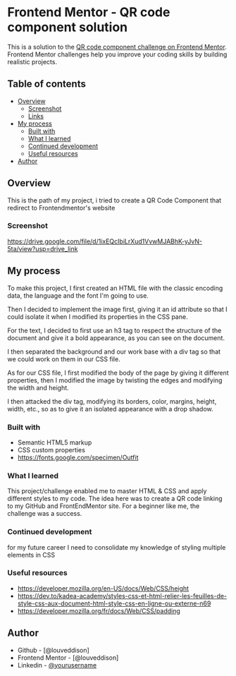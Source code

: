 # Frontend Mentor - QR code component solution

This is a solution to the [QR code component challenge on Frontend Mentor](https://www.frontendmentor.io/challenges/qr-code-component-iux_sIO_H). Frontend Mentor challenges help you improve your coding skills by building realistic projects. 

## Table of contents

- [Overview](#overview)
  - [Screenshot](#screenshot)
  - [Links](#links)
- [My process](#my-process)
  - [Built with](#built-with)
  - [What I learned](#what-i-learned)
  - [Continued development](#continued-development)
  - [Useful resources](#useful-resources)
- [Author](#author)

## Overview

This is the path of my project, i tried to create a QR Code Component that redirect to Frontendmentor's website

### Screenshot

https://drive.google.com/file/d/1ixEQcIbiLrXud1VvwMJABhK-yJvN-5ta/view?usp=drive_link

## My process
To make this project, I first created an HTML file with the classic encoding data, the language and the font I'm going to use. 

Then I decided to implement the image first, giving it an id attribute so that I could isolate it when I modified its properties in the CSS pane. 

For the text, I decided to first use an h3 tag to respect the structure of the document and give it a bold appearance, as you can see on the document.

I then separated the background and our work base with a div tag so that we could work on them in our CSS file. 

As for our CSS file, I first modified the body of the page by giving it different properties, then I modified the image by twisting the edges and modifying the width and height.

I then attacked the div tag, modifying its borders, color, margins, height, width, etc., so as to give it an isolated appearance with a drop shadow.
### Built with

- Semantic HTML5 markup
- CSS custom properties
- https://fonts.google.com/specimen/Outfit

### What I learned

This project/challenge enabled me to master HTML & CSS and apply different styles to my code. 
The idea here was to create a QR code linking to my GitHub and FrontEndMentor site.
For a beginner like me, the challenge was a success.

### Continued development

for my future career I need to consolidate my knowledge of styling multiple elements in CSS

### Useful resources

- https://developer.mozilla.org/en-US/docs/Web/CSS/height
- https://dev.to/kadea-academy/styles-css-et-html-relier-les-feuilles-de-style-css-aux-document-html-style-css-en-ligne-ou-externe-n69
- https://developer.mozilla.org/fr/docs/Web/CSS/padding

## Author

- Github - [@louveddison]
- Frontend Mentor - [@louveddison]
- Linkedin - [@yourusername](https://www.linkedin.com/louveddison)

